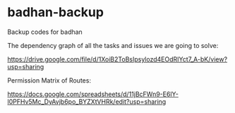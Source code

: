 # badhan-backup
Backup codes for badhan

The dependency graph of all the tasks and issues we are going to solve:

https://drive.google.com/file/d/1XoiB2ToBsIpsylozd4EOdRIYct7_A-bK/view?usp=sharing

Permission Matrix of Routes:

https://docs.google.com/spreadsheets/d/11jBcFWn9-E6lY-l0PFHv5Mc_DyAvjb6po_BYZXtVHRk/edit?usp=sharing
